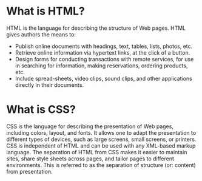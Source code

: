 # What is HTML?
  HTML is the language for describing the structure of Web pages. HTML gives authors the means to:

- Publish online documents with headings, text, tables, lists, photos, etc.
- Retrieve online information via hypertext links, at the click of a button.
- Design forms for conducting transactions with remote services, for use in searching for information, making reservations, ordering products, etc.
- Include spread-sheets, video clips, sound clips, and other applications directly in their documents.


# What is CSS?
CSS is the language for describing the presentation of Web pages, including colors, layout, and fonts. It allows one to adapt the presentation to different types of devices, such as large screens, small screens, or printers. CSS is independent of HTML and can be used with any XML-based markup language. The separation of HTML from CSS makes it easier to maintain sites, share style sheets across pages, and tailor pages to different environments. This is referred to as the separation of structure (or: content) from presentation.
